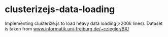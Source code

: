 # clusterizejs-data-loading
Implementing clusterize.js to load heavy data loading(>200k lines). Dataset is taken from www.informatik.uni-freiburg.de/~cziegler/BX/
